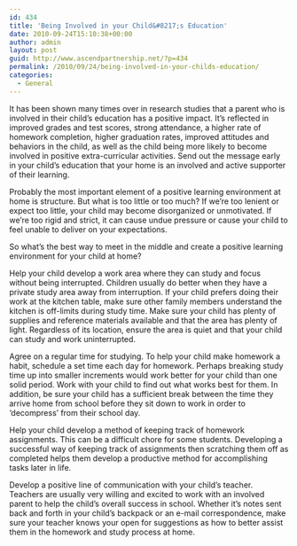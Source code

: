 ```yaml
---
id: 434
title: 'Being Involved in your Child&#8217;s Education'
date: 2010-09-24T15:10:38+00:00
author: admin
layout: post
guid: http://www.ascendpartnership.net/?p=434
permalink: /2010/09/24/being-involved-in-your-childs-education/
categories:
  - General
---
```

It has been shown many times over in research studies that a parent who is involved in their child&#8217;s education has a positive impact. It&#8217;s reflected in improved grades and test scores, strong attendance, a higher rate of homework completion, higher graduation rates, improved attitudes and behaviors in the child, as well as the child being more likely to become involved in positive extra-curricular activities. Send out the message early in your child&#8217;s education that your home is an involved and active supporter of their learning. 

Probably the most important element of a positive learning environment at home is structure. But what is too little or too much? If we&#8217;re too lenient or expect too little, your child may become disorganized or unmotivated. If we&#8217;re too rigid and strict, it can cause undue pressure or cause your child to feel unable to deliver on your expectations. 

So what&#8217;s the best way to meet in the middle and create a positive learning environment for your child at home? 

Help your child develop a work area where they can study and focus without being interrupted. Children usually do better when they have a private study area away from interruption. If your child prefers doing their work at the kitchen table, make sure other family members understand the kitchen is off-limits during study time. Make sure your child has plenty of supplies and reference materials available and that the area has plenty of light. Regardless of its location, ensure the area is quiet and that your child can study and work uninterrupted. 

Agree on a regular time for studying. To help your child make homework a habit, schedule a set time each day for homework. Perhaps breaking study time up into smaller increments would work better for your child than one solid period. Work with your child to find out what works best for them. In addition, be sure your child has a sufficient break between the time they arrive home from school before they sit down to work in order to &#8216;decompress&#8217; from their school day. 

Help your child develop a method of keeping track of homework assignments. This can be a difficult chore for some students. Developing a successful way of keeping track of assignments then scratching them off as completed helps them develop a productive method for accomplishing tasks later in life.

Develop a positive line of communication with your child&#8217;s teacher. Teachers are usually very willing and excited to work with an involved parent to help the child&#8217;s overall success in school. Whether it&#8217;s notes sent back and forth in your child&#8217;s backpack or an e-mail correspondence, make sure your teacher knows your open for suggestions as how to better assist them in the homework and study process at home.